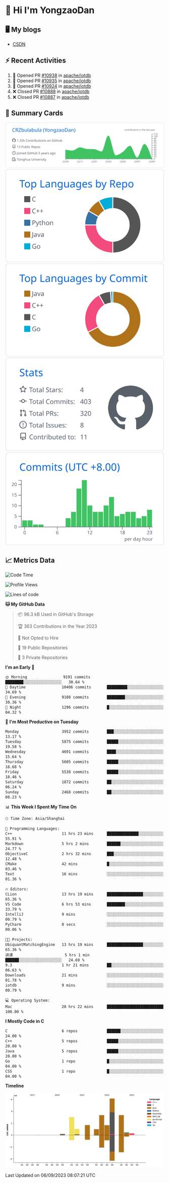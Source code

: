 # 👋 Hi I'm YongzaoDan

## 🖥 My blogs
  + [CSDN](https://blog.csdn.net/CRZbulabula?type=blog)

## ⚡ Recent Activities
<!--START_SECTION:activity-->
1. 💪 Opened PR [#10938](https://github.com/apache/iotdb/pull/10938) in [apache/iotdb](https://github.com/apache/iotdb)
2. 💪 Opened PR [#10935](https://github.com/apache/iotdb/pull/10935) in [apache/iotdb](https://github.com/apache/iotdb)
3. 💪 Opened PR [#10924](https://github.com/apache/iotdb/pull/10924) in [apache/iotdb](https://github.com/apache/iotdb)
4. ❌ Closed PR [#10888](https://github.com/apache/iotdb/pull/10888) in [apache/iotdb](https://github.com/apache/iotdb)
5. ❌ Closed PR [#10887](https://github.com/apache/iotdb/pull/10887) in [apache/iotdb](https://github.com/apache/iotdb)
<!--END_SECTION:activity-->

## 🎑 Summary Cards

[![](https://raw.githubusercontent.com/CRZbulabula/CRZbulabula/main/profile-summary-card-output/github/0-profile-details.svg)](https://github.com/vn7n24fzkq/github-profile-summary-cards)
[![](https://raw.githubusercontent.com/CRZbulabula/CRZbulabula/main/profile-summary-card-output/github/1-repos-per-language.svg)](https://github.com/vn7n24fzkq/github-profile-summary-cards) [![](https://raw.githubusercontent.com/CRZbulabula/CRZbulabula/main/profile-summary-card-output/github/2-most-commit-language.svg)](https://github.com/vn7n24fzkq/github-profile-summary-cards)
[![](https://raw.githubusercontent.com/CRZbulabula/CRZbulabula/main/profile-summary-card-output/github/3-stats.svg)](https://github.com/vn7n24fzkq/github-profile-summary-cards) [![](https://raw.githubusercontent.com/CRZbulabula/CRZbulabula/main/profile-summary-card-output/github/4-productive-time.svg)](https://github.com/vn7n24fzkq/github-profile-summary-cards)

## 📈 Metrics Data

<!--START_SECTION:waka-->
![Code Time](http://img.shields.io/badge/Code%20Time-297%20hrs%2023%20mins-blue)

![Profile Views](http://img.shields.io/badge/Profile%20Views-0-blue)

![Lines of code](https://img.shields.io/badge/From%20Hello%20World%20I%27ve%20Written-22.1%20million%20lines%20of%20code-blue)

**🐱 My GitHub Data** 

> 📦 96.3 kB Used in GitHub's Storage 
 > 
> 🏆 363 Contributions in the Year 2023
 > 
> 🚫 Not Opted to Hire
 > 
> 📜 19 Public Repositories 
 > 
> 🔑 3 Private Repositories 
 > 
**I'm an Early 🐤** 

```text
🌞 Morning                9191 commits        ████████░░░░░░░░░░░░░░░░░   30.64 % 
🌆 Daytime                10406 commits       █████████░░░░░░░░░░░░░░░░   34.69 % 
🌃 Evening                9108 commits        ████████░░░░░░░░░░░░░░░░░   30.36 % 
🌙 Night                  1296 commits        █░░░░░░░░░░░░░░░░░░░░░░░░   04.32 % 
```
📅 **I'm Most Productive on Tuesday** 

```text
Monday                   3952 commits        ███░░░░░░░░░░░░░░░░░░░░░░   13.17 % 
Tuesday                  5875 commits        █████░░░░░░░░░░░░░░░░░░░░   19.58 % 
Wednesday                4691 commits        ████░░░░░░░░░░░░░░░░░░░░░   15.64 % 
Thursday                 5605 commits        █████░░░░░░░░░░░░░░░░░░░░   18.68 % 
Friday                   5538 commits        █████░░░░░░░░░░░░░░░░░░░░   18.46 % 
Saturday                 1872 commits        ██░░░░░░░░░░░░░░░░░░░░░░░   06.24 % 
Sunday                   2468 commits        ██░░░░░░░░░░░░░░░░░░░░░░░   08.23 % 
```


📊 **This Week I Spent My Time On** 

```text
🕑︎ Time Zone: Asia/Shanghai

💬 Programming Languages: 
C++                      11 hrs 23 mins      ██████████████░░░░░░░░░░░   55.91 % 
Markdown                 5 hrs 2 mins        ██████░░░░░░░░░░░░░░░░░░░   24.77 % 
ObjectiveC               2 hrs 32 mins       ███░░░░░░░░░░░░░░░░░░░░░░   12.48 % 
CMake                    42 mins             █░░░░░░░░░░░░░░░░░░░░░░░░   03.46 % 
Text                     16 mins             ░░░░░░░░░░░░░░░░░░░░░░░░░   01.36 % 

🔥 Editors: 
CLion                    13 hrs 19 mins      ████████████████░░░░░░░░░   65.36 % 
VS Code                  6 hrs 53 mins       ████████░░░░░░░░░░░░░░░░░   33.79 % 
IntelliJ                 9 mins              ░░░░░░░░░░░░░░░░░░░░░░░░░   00.79 % 
PyCharm                  0 secs              ░░░░░░░░░░░░░░░░░░░░░░░░░   00.06 % 

🐱‍💻 Projects: 
UbiquantMatchingEngine   13 hrs 19 mins      ████████████████░░░░░░░░░   65.36 % 
讲课                       5 hrs 1 min         ██████░░░░░░░░░░░░░░░░░░░   24.69 % 
9.3                      1 hr 21 mins        ██░░░░░░░░░░░░░░░░░░░░░░░   06.63 % 
Downloads                21 mins             ░░░░░░░░░░░░░░░░░░░░░░░░░   01.78 % 
iotdb                    9 mins              ░░░░░░░░░░░░░░░░░░░░░░░░░   00.79 % 

💻 Operating System: 
Mac                      20 hrs 22 mins      █████████████████████████   100.00 % 
```

**I Mostly Code in C** 

```text
C                        6 repos             ██████░░░░░░░░░░░░░░░░░░░   24.00 % 
C++                      5 repos             █████░░░░░░░░░░░░░░░░░░░░   20.00 % 
Java                     5 repos             █████░░░░░░░░░░░░░░░░░░░░   20.00 % 
Go                       1 repo              █░░░░░░░░░░░░░░░░░░░░░░░░   04.00 % 
CSS                      1 repo              █░░░░░░░░░░░░░░░░░░░░░░░░   04.00 % 
```



**Timeline**

![Lines of Code chart](https://raw.githubusercontent.com/CRZbulabula/CRZbulabula/main/assets/bar_graph.png)


 Last Updated on 06/09/2023 08:07:21 UTC
<!--END_SECTION:waka-->

